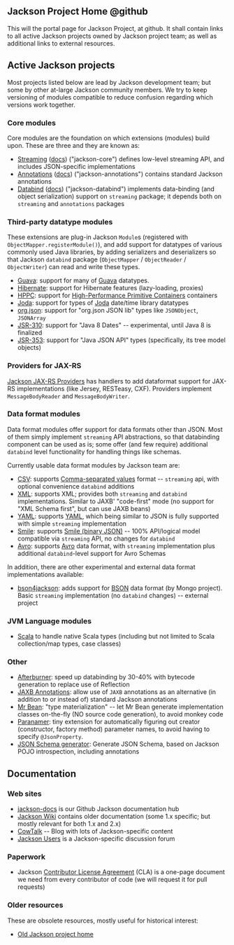 ## Jackson Project Home @github

This will the portal page for Jackson Project, at github.
It shall contain links to all active Jackson projects owned by Jackson project team;
as well as additional links to external resources.

## Active Jackson projects

Most projects listed below are lead by Jackson development team; but some by
other at-large Jackson community members.
We try to keep versioning of modules compatible to reduce confusion regarding which versions work together.

### Core modules

Core modules are the foundation on which extensions (modules) build upon.
These are three and they are known as:

* [Streaming](../../../jackson-core) ([docs](../../../jackson-core/wiki)) ("jackson-core") defines low-level streaming API, and includes JSON-specific implementations
* [Annotations](../../../jackson-annotations) ([docs](../../../jackson-annotations/wiki)) ("jackson-annotations") contains standard Jackson annotations
* [Databind](../../../jackson-databind) ([docs](../../../jackson-databind/wiki/Documentation)) ("jackson-databind") implements data-binding (and object serialization) support on `streaming` package; it depends both on `streaming` and `annotations` packages

### Third-party datatype modules

These extensions are plug-in Jackson `Module`s (registered with `ObjectMapper.registerModule()`),
and add support for datatypes of various commonly used Java libraries, by adding
serializers and deserializers so that Jackson `databind` package (`ObjectMapper` / `ObjectReader` / `ObjectWriter`) can read and write these types.

* [Guava](../../../jackson-datatype-guava): support for many of [Guava](http://code.google.com/p/guava-libraries/) datatypes.
* [Hibernate](../../../jackson-module-hibernate): support for Hibernate features (lazy-loading, proxies)
* [HPPC](../../../jackson-datatype-hppc): support for [High-Performance Primitive Containers](http://labs.carrotsearch.com/hppc.html) containers
* [Joda](../../../jackson-datatype-joda): support for types of [Joda](http://joda-time.sourceforge.net/) date/time library datatypes
* [org.json](../../../jackson-datatype-json-org): support for "org.json JSON lib" types like `JSONObject`, `JSONArray`
* [JSR-310](../../../jackson-datatype-jsr310): support for "Java 8 Dates" -- experimental, until Java 8 is finalized
* [JSR-353](../../../jackson-datatype-jsr353): support for "Java JSON API" types (specifically, its tree model objects)

### Providers for JAX-RS

[Jackson JAX-RS Providers](../../../jackson-jaxrs-providers) has handlers to add dataformat
support for JAX-RS implementations (like Jersey, RESTeasy, CXF).
Providers implement `MessageBodyReader` and `MessageBodyWriter`.

### Data format modules

Data format modules offer support for data formats other than JSON.
Most of them simply implement `streaming` API abstractions, so that databinding component can be used as is; some offer (and few require) additional `databind` level functionality for handling things like schemas.

Currently usable data format modules by Jackson team are:

* [CSV](../../../jackson-dataformat-xml): supports [Comma-separated values](http://en.wikipedia.org/wiki/Comma-separated_values) format -- `streaming` api, with optional convenience `databind` additions
* [XML](../../../jackson-dataformat-xml): supports XML; provides both `streaming` and `databind` implementations. Similar to JAXB' "code-first" mode (no support for "XML Schema first", but can use JAXB beans)
* [YAML](../../../jackson-dataformat-xml): supports [YAML](http://en.wikipedia.org/wiki/Yaml), which being similar to JSON is fully supported with simple `streaming` implementation
* [Smile](../../../jackson-dataformat-xml): supports [Smile (binary JSON)](http://wiki.fasterxml.com/SmileFormatSpec) -- 100% API/logical model compatible via `streaming` API, no changes for `databind`
* [Avro](../../../jackson-dataformat-xml): supports [Avro](http://en.wikipedia.org/wiki/Apache_Avro) data format, with `streaming` implementation plus additional `databind`-level support for Avro Schemas

In addition, there are other experimental and external data format implementations available:

* [bson4jackson](https://github.com/michel-kraemer/bson4jackson): adds support for [BSON](http://en.wikipedia.org/wiki/BSON) data format (by Mongo project). Basic `streaming` implementation (no `databind` changes) -- external project

### JVM Language modules

* [Scala](https://github.com/FasterXML/jackson-module-scala) to handle native Scala types (including but not limited to Scala collection/map types, case classes)

### Other

* [Afterburner](https://github.com/FasterXML/jackson-module-afterburner): speed up databinding by 30-40% with bytecode generation to replace use of Reflection
* [JAXB Annotations](https://github.com/FasterXML/jackson-module-jaxb-annotations): allow use of `JAXB` annotations as an alternative (in addition to or instead of) standard Jackson annotations
* [Mr Bean](https://github.com/FasterXML/jackson-module-mrbean): "type materialization" -- let Mr Bean generate implementation classes on-the-fly (NO source code generation), to avoid monkey code
* [Paranamer](https://github.com/FasterXML/jackson-module-paranamer): tiny extension for automatically figuring out creator (constructor, factory method) parameter names, to avoid having to specify `@JsonProperty`.
* [JSON Schema generator](https://github.com/FasterXML/jackson-module-jsonSchema): Generate JSON Schema, based on Jackson POJO introspection, including annotations

## Documentation

### Web sites

* [jackson-docs](../../../jackson-docs) is our Github Jackson documentation hub
* [Jackson Wiki](wiki.fasterxml.com/JacksonHome) contains older documentation (some 1.x specific; but mostly relevant for both 1.x and 2.x)
* [CowTalk](http://cowtowncoder.com/blog/blog.html) -- Blog with lots of Jackson-specific content
* [Jackson Users](http://jackson-users.ning.com) is a Jackson-specific discussion forum

### Paperwork

* Jackson [Contributor License Agreement](../../blob/master/contributor-agreement.pdf) (CLA) is a one-page document we need from every contributor of code (we will request it for pull requests)

### Older resources

These are obsolete resources, mostly useful for historical interest:

* [Old Jackson project home](http://jackson.codehaus.org)

